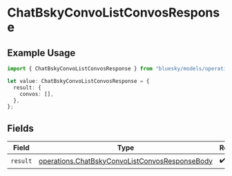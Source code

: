 # ChatBskyConvoListConvosResponse

## Example Usage

```typescript
import { ChatBskyConvoListConvosResponse } from "bluesky/models/operations";

let value: ChatBskyConvoListConvosResponse = {
  result: {
    convos: [],
  },
};
```

## Fields

| Field                                                                                                            | Type                                                                                                             | Required                                                                                                         | Description                                                                                                      |
| ---------------------------------------------------------------------------------------------------------------- | ---------------------------------------------------------------------------------------------------------------- | ---------------------------------------------------------------------------------------------------------------- | ---------------------------------------------------------------------------------------------------------------- |
| `result`                                                                                                         | [operations.ChatBskyConvoListConvosResponseBody](../../models/operations/chatbskyconvolistconvosresponsebody.md) | :heavy_check_mark:                                                                                               | N/A                                                                                                              |